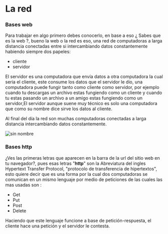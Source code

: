 # La red

### Bases web
Para trabajar en algo primero debes conocerlo, en base a eso ¿ Sabes que es la web ?, bueno la web o la red es eso, una red de computadoras a larga distancia conectadas entre si intercambiando datos constantemente habiendo siempre dos papeles:

* cliente
* servidor

El servidor es una computadora que envía datos a otra computadora la cual seria el cliente, este consume los datos que el servidor le dio, una computadora puede fungir tanto como cliente como servidor, por ejemplo cuando tu descargas un archivo estas fungiendo como un cliente y cuando tu estas pasando un archivo a un amigo estas fungiendo como un servidor,El servidor aunque suene muy técnico es solo una computadora que como su nombre dice sirve los datos al cliente.

Al final del día la red son muchas computadoras conectadas a larga distancia intercambiando datos constantemente.

![sin nombre](http://www.cavsi.com/preguntasrespuestas/images/redes/que-es-una-red.jpg)

### Bases http
¿Ves las primeras letras que aparecen en la barra de la url del sitio web en tu navegador?, pues esas letras "**http**" son la Abreviatura del ingles Hypertext Transfer Protocol, "protocolo de transferencia de hipertextos", esto quiere decir que es una forma por la cual dos computadoras se comunican en un mismo lenguaje por medio de peticiones de las cuales las mas usadas son :

* Get
* Put
* Post
* Delete

Haciendo que este lenguaje funcione a base de petición-respuesta, el cliente hace una petición y el servidor le contesta.

   